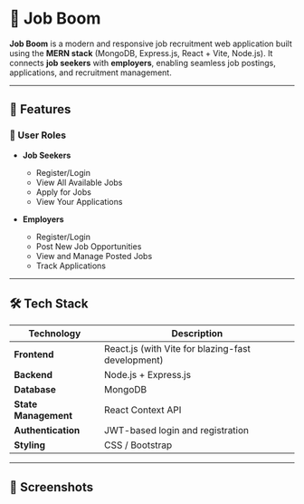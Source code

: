 # 💼 Job Boom

**Job Boom** is a modern and responsive job recruitment web application built using the **MERN stack** (MongoDB, Express.js, React + Vite, Node.js). It connects **job seekers** with **employers**, enabling seamless job postings, applications, and recruitment management.

---

## 🚀 Features

### 👥 User Roles

- **Job Seekers**
  - Register/Login
  - View All Available Jobs
  - Apply for Jobs
  - View Your Applications

- **Employers**
  - Register/Login
  - Post New Job Opportunities
  - View and Manage Posted Jobs
  - Track Applications

---

## 🛠️ Tech Stack

| Technology | Description |
|------------|-------------|
| **Frontend** | React.js (with Vite for blazing-fast development) |
| **Backend** | Node.js + Express.js |
| **Database** | MongoDB |
| **State Management** | React Context API  |
| **Authentication** | JWT-based login and registration |
| **Styling** | CSS  / Bootstrap  |

---

## 📁 Screenshots


